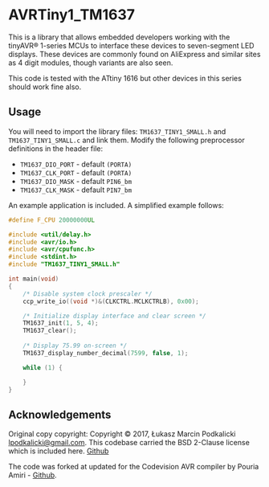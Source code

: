 # AVRTiny1_TM1637

This is a library that allows embedded developers working with the tinyAVR® 1-series MCUs to interface these devices to seven-segment LED displays. These devices are commonly found on AliExpress and similar sites as 4 digit modules, though variants are also seen. 

This code is tested with the ATtiny 1616 but other devices in this series should work fine also.

## Usage

You will need to import the library files: `TM1637_TINY1_SMALL.h` and `TM1637_TINY1_SMALL.c` and link them. Modify the following preprocessor definitions in the header file:

- `TM1637_DIO_PORT` - default `(PORTA)`
- `TM1637_CLK_PORT` - default `(PORTA)`
- `TM1637_DIO_MASK` - default `PIN6_bm`
- `TM1637_CLK_MASK` - default `PIN7_bm`

An example application is included. A simplified example follows:

```c
#define F_CPU 20000000UL

#include <util/delay.h>
#include <avr/io.h>
#include <avr/cpufunc.h> 
#include <stdint.h>
#include "TM1637_TINY1_SMALL.h"

int main(void)
{
	/* Disable system clock prescaler */
    ccp_write_io((void *)&(CLKCTRL.MCLKCTRLB), 0x00);

    /* Initialize display interface and clear screen */
    TM1637_init(1, 5, 4);
    TM1637_clear();
	
	/* Display 75.99 on-screen */
    TM1637_display_number_decimal(7599, false, 1);

    while (1) {

    }
}
```


## Acknowledgements

Original copy copyright: Copyright © 2017, Łukasz Marcin Podkalicki <lpodkalicki@gmail.com>. This codebase carried the BSD 2-Clause license which is included here. [Github](https://github.com/lpodkalicki/attiny-tm1637-library)

The code was forked at updated for the Codevision AVR compiler by Pouria Amiri - [Github](https://github.com/pouria-workshop/tm1637-library/tree/master). 

